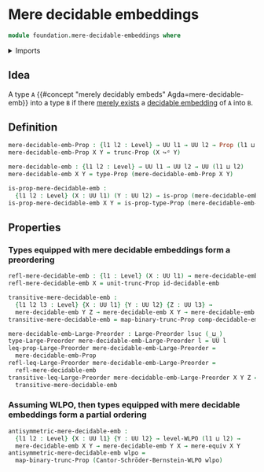 # Mere decidable embeddings

```agda
module foundation.mere-decidable-embeddings where
```

<details><summary>Imports</summary>

```agda
open import foundation.cantor-schroder-bernstein-decidable-embeddings
open import foundation.decidable-embeddings
open import foundation.functoriality-propositional-truncation
open import foundation.mere-equivalences
open import foundation.propositional-truncations
open import foundation.universe-levels
open import foundation.weak-limited-principle-of-omniscience

open import foundation-core.propositions

open import order-theory.large-preorders
```

</details>

## Idea

A type `A` {{#concept "merely decidably embeds" Agda=mere-decidable-emb}} into a
type `B` if there [merely exists](foundation.propositional-truncations.md) a
[decidable embedding](foundation.decidable-embeddings.md) of `A` into `B`.

## Definition

```agda
mere-decidable-emb-Prop : {l1 l2 : Level} → UU l1 → UU l2 → Prop (l1 ⊔ l2)
mere-decidable-emb-Prop X Y = trunc-Prop (X ↪ᵈ Y)

mere-decidable-emb : {l1 l2 : Level} → UU l1 → UU l2 → UU (l1 ⊔ l2)
mere-decidable-emb X Y = type-Prop (mere-decidable-emb-Prop X Y)

is-prop-mere-decidable-emb :
  {l1 l2 : Level} (X : UU l1) (Y : UU l2) → is-prop (mere-decidable-emb X Y)
is-prop-mere-decidable-emb X Y = is-prop-type-Prop (mere-decidable-emb-Prop X Y)
```

## Properties

### Types equipped with mere decidable embeddings form a preordering

```agda
refl-mere-decidable-emb : {l1 : Level} (X : UU l1) → mere-decidable-emb X X
refl-mere-decidable-emb X = unit-trunc-Prop id-decidable-emb

transitive-mere-decidable-emb :
  {l1 l2 l3 : Level} {X : UU l1} {Y : UU l2} {Z : UU l3} →
  mere-decidable-emb Y Z → mere-decidable-emb X Y → mere-decidable-emb X Z
transitive-mere-decidable-emb = map-binary-trunc-Prop comp-decidable-emb

mere-decidable-emb-Large-Preorder : Large-Preorder lsuc (_⊔_)
type-Large-Preorder mere-decidable-emb-Large-Preorder l = UU l
leq-prop-Large-Preorder mere-decidable-emb-Large-Preorder =
  mere-decidable-emb-Prop
refl-leq-Large-Preorder mere-decidable-emb-Large-Preorder =
  refl-mere-decidable-emb
transitive-leq-Large-Preorder mere-decidable-emb-Large-Preorder X Y Z =
  transitive-mere-decidable-emb
```

### Assuming WLPO, then types equipped with mere decidable embeddings form a partial ordering

```agda
antisymmetric-mere-decidable-emb :
  {l1 l2 : Level} {X : UU l1} {Y : UU l2} → level-WLPO (l1 ⊔ l2) →
  mere-decidable-emb X Y → mere-decidable-emb Y X → mere-equiv X Y
antisymmetric-mere-decidable-emb wlpo =
  map-binary-trunc-Prop (Cantor-Schröder-Bernstein-WLPO wlpo)
```
